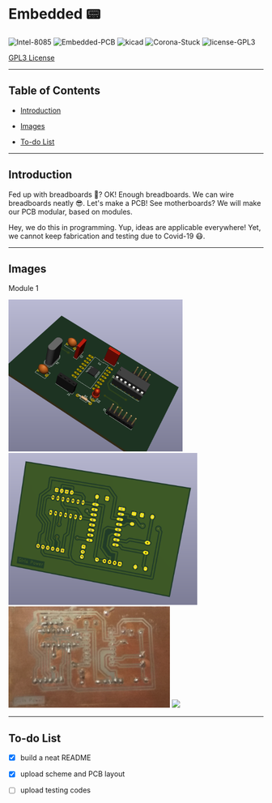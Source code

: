 
# Embedded 📟


![Intel-8085][1] ![Embedded-PCB][2]  ![kicad][4] ![Corona-Stuck][3]
![license-GPL3][5]

[GPL3 License](https://www.gnu.org/licenses/gpl-3.0.en.html "GPL3")

[1]: https://img.shields.io/:Intel-8085-default.svg?style=round-square
[2]: https://img.shields.io/:Embedded-PCB-darkgreen.svg?style=round-square
[3]: https://img.shields.io/:Covid_19-Stuck-maroon.svg?style=round-square
[4]: https://img.shields.io/:Ki-CAD-darkblue.svg?style=round-square
[5]: https://img.shields.io/:license-GPL3-yellow.svg?style=round-square


---

## Table of Contents
* [Introduction][10]

<!--
* [Technologies][11]
* [Launch][12]
* [Restrictions][13]
-->

* [Images][14]

<!--
* [Contributing][15]
-->

* [To-do List][16]

<!--
* [Bugs][17]
-->



[10]: #introduction

[11]: #technologies

[12]: #launch

[13]: #-restrictions

[14]: #images

[15]: #contributing

[16]: #to-do-list

[17]: #bugs-

[18]: #license

---

## Introduction

Fed up with breadboards 😤? OK! Enough breadboards. We can wire breadboards neatly 😎. Let's make a PCB! See motherboards? We will make our PCB modular, based on modules.

Hey, we do this in programming. Yup, ideas are applicable everywhere! Yet, we cannot keep fabrication and testing due to Covid-19  😷.

---
<!--

## Technologies

* Fixed-format and free-format

* Regex is used for validation

* Graphical User Interface

---
-->

<!--## Launch  > TBD

<!-- ## 🚫 **Restrictions** -->

## Images

Module 1


<img src="images/embedded_1.png" height = 300>
<img src="images/embedded_2.png" height = 300>
<img src="images/embedded_4.png" height = 200>
<img src="images/bread_board.png" height = 500>




<!--
## Contributing
 See 👉  [CONTRIBUTING.md][27] -->

[27]:https://github.com/Hagar-Usama/Embedded/blob/master/CONTRIBUTING.md


---

## To-do List
* [x] build a neat README
* [x] upload scheme and PCB layout
* [ ] upload testing codes




<!-- ## Bugs 🐞-->
